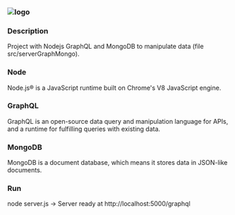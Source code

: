 ### ![logo][]

### Description

Project with Nodejs GraphQL and MongoDB to manipulate data (file src/serverGraphMongo).


### Node

Node.js® is a JavaScript runtime built on Chrome's V8 JavaScript engine.

### GraphQL

GraphQL is an open-source data query and manipulation language for APIs, and a runtime for fulfilling queries with existing data.

### MongoDB

MongoDB is a document database, which means it stores data in JSON-like documents.

### Run

node server.js -> Server ready at http://localhost:5000/graphql



[logo]: http://achoweb.es/wp-content/uploads/2020/06/nodegraphqlmongodb.png
